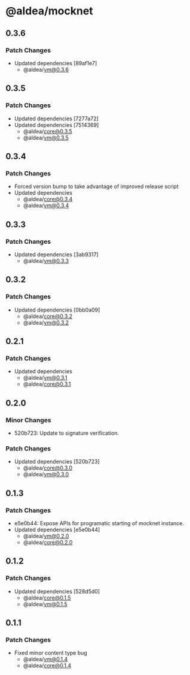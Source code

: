 # @aldea/mocknet

## 0.3.6

### Patch Changes

- Updated dependencies [89af1e7]
  - @aldea/vm@0.3.6

## 0.3.5

### Patch Changes

- Updated dependencies [7277a72]
- Updated dependencies [7514369]
  - @aldea/core@0.3.5
  - @aldea/vm@0.3.5

## 0.3.4

### Patch Changes

- Forced version bump to take advantage of improved release script
- Updated dependencies
  - @aldea/core@0.3.4
  - @aldea/vm@0.3.4

## 0.3.3

### Patch Changes

- Updated dependencies [3ab9317]
  - @aldea/vm@0.3.3

## 0.3.2

### Patch Changes

- Updated dependencies [0bb0a09]
  - @aldea/core@0.3.2
  - @aldea/vm@0.3.2

## 0.2.1

### Patch Changes

- Updated dependencies
  - @aldea/vm@0.3.1
  - @aldea/core@0.3.1

## 0.2.0

### Minor Changes

- 520b723: Update to signature verification.

### Patch Changes

- Updated dependencies [520b723]
  - @aldea/core@0.3.0
  - @aldea/vm@0.3.0

## 0.1.3

### Patch Changes

- e5e0b44: Expose APIs for programatic starting of mocknet instance.
- Updated dependencies [e5e0b44]
  - @aldea/vm@0.2.0
  - @aldea/core@0.2.0

## 0.1.2

### Patch Changes

- Updated dependencies [528d5d0]
  - @aldea/core@0.1.5
  - @aldea/vm@0.1.5

## 0.1.1

### Patch Changes

- Fixed minor content type bug
  - @aldea/vm@0.1.4
  - @aldea/core@0.1.4
